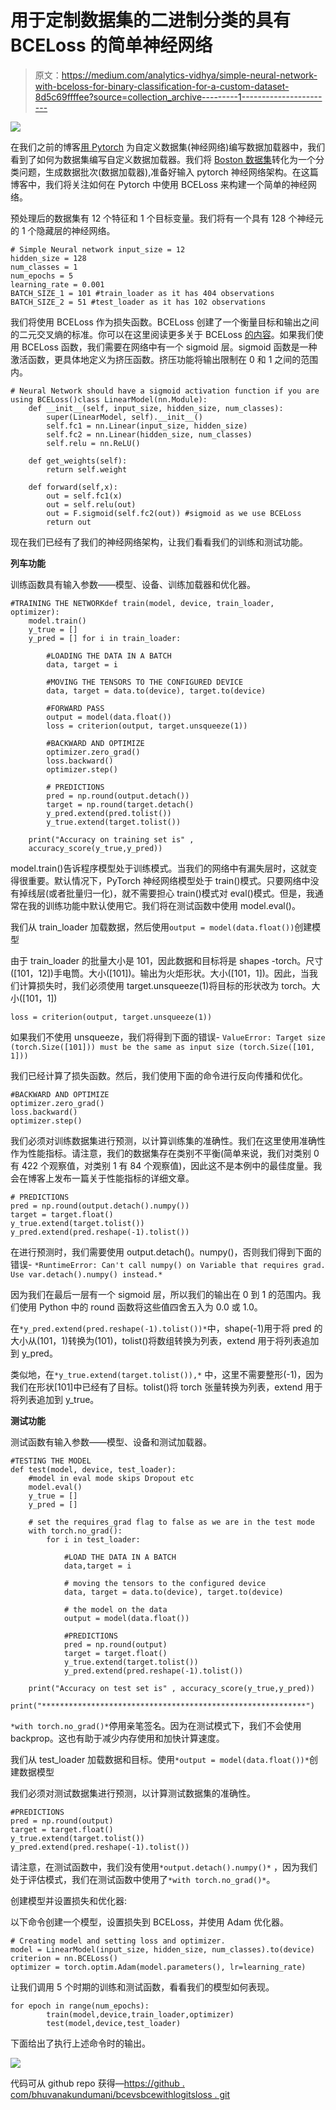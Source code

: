 # 用于定制数据集的二进制分类的具有 BCELoss 的简单神经网络

> 原文：<https://medium.com/analytics-vidhya/simple-neural-network-with-bceloss-for-binary-classification-for-a-custom-dataset-8d5c69ffffee?source=collection_archive---------1----------------------->

![](img/fcde688484c79ff5c7e90f327a17ddbd.png)

在我们之前的博客[用 Pytorch](/@bhuvana.kundumani/writing-a-custom-dataloader-for-a-simple-neural-network-in-pytorch-a310bea680af) 为自定义数据集(神经网络)编写数据加载器中，我们看到了如何为数据集编写自定义数据加载器。我们将 [Boston 数据集](https://github.com/bhuvanakundumani/pytorch_Dataloader/tree/master/data)转化为一个分类问题，生成数据批次(数据加载器),准备好输入 pytorch 神经网络架构。在这篇博客中，我们将关注如何在 Pytorch 中使用 BCELoss 来构建一个简单的神经网络。

预处理后的数据集有 12 个特征和 1 个目标变量。我们将有一个具有 128 个神经元的 1 个隐藏层的神经网络。

```
# Simple Neural network input_size = 12
hidden_size = 128
num_classes = 1 
num_epochs = 5
learning_rate = 0.001
BATCH_SIZE_1 = 101 #train_loader as it has 404 observations
BATCH_SIZE_2 = 51 #test_loader as it has 102 observations
```

我们将使用 BCELoss 作为损失函数。BCELoss 创建了一个衡量目标和输出之间的二元交叉熵的标准。你可以在这里阅读更多关于 BCELoss [的内容](https://pytorch.org/docs/stable/nn.html#bceloss)。如果我们使用 BCELoss 函数，我们需要在网络中有一个 sigmoid 层。sigmoid 函数是一种激活函数，更具体地定义为挤压函数。挤压功能将输出限制在 0 和 1 之间的范围内。

```
# Neural Network should have a sigmoid activation function if you are using BCELoss()class LinearModel(nn.Module):
    def __init__(self, input_size, hidden_size, num_classes):
        super(LinearModel, self).__init__()
        self.fc1 = nn.Linear(input_size, hidden_size)
        self.fc2 = nn.Linear(hidden_size, num_classes)
        self.relu = nn.ReLU()

    def get_weights(self):
        return self.weight

    def forward(self,x):
        out = self.fc1(x)
        out = self.relu(out)
        out = F.sigmoid(self.fc2(out)) #sigmoid as we use BCELoss
        return out
```

现在我们已经有了我们的神经网络架构，让我们看看我们的训练和测试功能。

**列车功能**

训练函数具有输入参数——模型、设备、训练加载器和优化器。

```
#TRAINING THE NETWORKdef train(model, device, train_loader, optimizer):
    model.train()
    y_true = []
    y_pred = [] for i in train_loader:

        #LOADING THE DATA IN A BATCH
        data, target = i

        #MOVING THE TENSORS TO THE CONFIGURED DEVICE
        data, target = data.to(device), target.to(device)

        #FORWARD PASS
        output = model(data.float())
        loss = criterion(output, target.unsqueeze(1)) 

        #BACKWARD AND OPTIMIZE
        optimizer.zero_grad()
        loss.backward()
        optimizer.step()

        # PREDICTIONS 
        pred = np.round(output.detach())
        target = np.round(target.detach()             
        y_pred.extend(pred.tolist())
        y_true.extend(target.tolist())

    print("Accuracy on training set is" ,         
    accuracy_score(y_true,y_pred))
```

model.train()告诉程序模型处于训练模式。当我们的网络中有漏失层时，这就变得很重要。默认情况下，PyTorch 神经网络模型处于 train()模式。只要网络中没有掉线层(或者批量归一化)，就不需要担心 train()模式对 eval()模式。但是，我通常在我的训练功能中默认使用它。我们将在测试函数中使用 model.eval()。

我们从 train_loader 加载数据，然后使用`output = model(data.float())`创建模型

由于 train_loader 的批量大小是 101，因此数据和目标将是 shapes -torch。尺寸([101，12])手电筒。大小([101])。输出为火炬形状。大小([101，1])。因此，当我们计算损失时，我们必须使用 target.unsqueeze(1)将目标的形状改为 torch。大小([101，1])

```
loss = criterion(output, target.unsqueeze(1))
```

如果我们不使用 unsqueeze，我们将得到下面的错误- `ValueError: Target size (torch.Size([101])) must be the same as input size (torch.Size([101, 1]))`

我们已经计算了损失函数。然后，我们使用下面的命令进行反向传播和优化。

```
#BACKWARD AND OPTIMIZE
optimizer.zero_grad()
loss.backward()
optimizer.step()
```

我们必须对训练数据集进行预测，以计算训练集的准确性。我们在这里使用准确性作为性能指标。请注意，我们的数据集存在类别不平衡(简单来说，我们对类别 0 有 422 个观察值，对类别 1 有 84 个观察值)，因此这不是本例中的最佳度量。我会在博客上发布一篇关于性能指标的详细文章。

```
# PREDICTIONS
pred = np.round(output.detach().numpy())
target = target.float()
y_true.extend(target.tolist()) 
y_pred.extend(pred.reshape(-1).tolist())
```

在进行预测时，我们需要使用 output.detach()。numpy()，否则我们得到下面的错误- `*RuntimeError: Can't call numpy() on Variable that requires grad. Use var.detach().numpy() instead.*`

因为我们在最后一层有一个 sigmoid 层，所以我们的输出在 0 到 1 的范围内。我们使用 Python 中的 round 函数将这些值四舍五入为 0.0 或 1.0。

在`*y_pred.extend(pred.reshape(-1).tolist())*`中，shape(-1)用于将 pred 的大小从(101，1)转换为(101)，tolist()将数组转换为列表，extend 用于将列表追加到 y_pred。

类似地，在`*y_true.extend(target.tolist()),*` 中，这里不需要整形(-1)，因为我们在形状[101]中已经有了目标。tolist()将 torch 张量转换为列表，extend 用于将列表追加到 y_true。

**测试功能**

测试函数有输入参数——模型、设备和测试加载器。

```
#TESTING THE MODEL
def test(model, device, test_loader):
    #model in eval mode skips Dropout etc
    model.eval()
    y_true = []
    y_pred = []

    # set the requires_grad flag to false as we are in the test mode
    with torch.no_grad():
        for i in test_loader:

            #LOAD THE DATA IN A BATCH
            data,target = i

            # moving the tensors to the configured device
            data, target = data.to(device), target.to(device)

            # the model on the data
            output = model(data.float())

            #PREDICTIONS
            pred = np.round(output)
            target = target.float()
            y_true.extend(target.tolist()) 
            y_pred.extend(pred.reshape(-1).tolist())

    print("Accuracy on test set is" , accuracy_score(y_true,y_pred))
    print("***********************************************************")
```

`*with torch.no_grad()*`停用亲笔签名。因为在测试模式下，我们不会使用 backprop。这也有助于减少内存使用和加快计算速度。

我们从 test_loader 加载数据和目标。使用`*output = model(data.float())*`创建数据模型

我们必须对测试数据集进行预测，以计算测试数据集的准确性。

```
#PREDICTIONS
pred = np.round(output)
target = target.float()
y_true.extend(target.tolist()) 
y_pred.extend(pred.reshape(-1).tolist())
```

请注意，在测试函数中，我们没有使用`*output.detach().numpy()*` ，因为我们处于评估模式，我们在测试函数中使用了`*with torch.no_grad()*`。

创建模型并设置损失和优化器:

以下命令创建一个模型，设置损失到 BCELoss，并使用 Adam 优化器。

```
# Creating model and setting loss and optimizer.
model = LinearModel(input_size, hidden_size, num_classes).to(device)
criterion = nn.BCELoss()
optimizer = torch.optim.Adam(model.parameters(), lr=learning_rate)
```

让我们调用 5 个时期的训练和测试函数，看看我们的模型如何表现。

```
for epoch in range(num_epochs):
        train(model,device,train_loader,optimizer)
        test(model,device,test_loader)
```

下面给出了执行上述命令时的输出。

![](img/5271e3500e73af66bb6cbfa416ebc695.png)

代码可从 github repo 获得—[https://github . com/bhuvanakundumani/bcevsbcewithlogitsloss . git](https://github.com/bhuvanakundumani/BCEvsBCEWithLogitsloss.git)